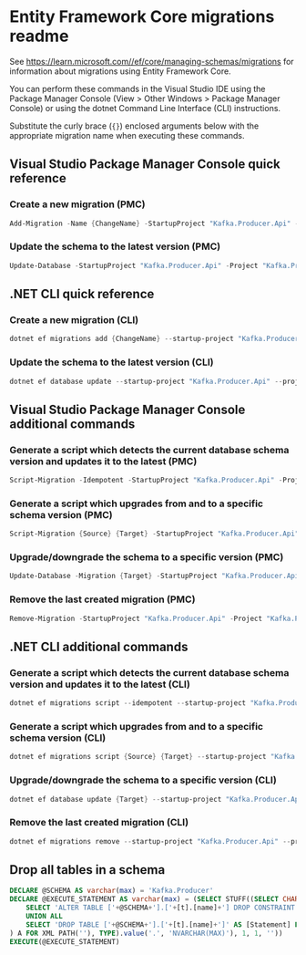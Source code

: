 # Entity Framework Core migrations readme

See <https://learn.microsoft.com//ef/core/managing-schemas/migrations> for information about migrations using Entity Framework Core.

You can perform these commands in the Visual Studio IDE using the Package Manager Console (View > Other Windows > Package Manager Console) or using the dotnet Command Line Interface (CLI) instructions.

Substitute the curly brace (`{}`) enclosed arguments below with the appropriate migration name when executing these commands.

## Visual Studio Package Manager Console quick reference

### Create a new migration (PMC)

```powershell
Add-Migration -Name {ChangeName} -StartupProject "Kafka.Producer.Api" -Project "Kafka.Producer.Infrastructure"
```

### Update the schema to the latest version (PMC)

```powershell
Update-Database -StartupProject "Kafka.Producer.Api" -Project "Kafka.Producer.Infrastructure"
```

## .NET CLI quick reference

### Create a new migration (CLI)

```powershell
dotnet ef migrations add {ChangeName} --startup-project "Kafka.Producer.Api" --project "Kafka.Producer.Infrastructure"
```

### Update the schema to the latest version (CLI)

```powershell
dotnet ef database update --startup-project "Kafka.Producer.Api" --project "Kafka.Producer.Infrastructure"
```

## Visual Studio Package Manager Console additional commands

### Generate a script which detects the current database schema version and updates it to the latest (PMC)

```powershell
Script-Migration -Idempotent -StartupProject "Kafka.Producer.Api" -Project "Kafka.Producer.Infrastructure"
```

### Generate a script which upgrades from and to a specific schema version (PMC)

```powershell
Script-Migration {Source} {Target} -StartupProject "Kafka.Producer.Api" -Project "Kafka.Producer.Infrastructure"
```

### Upgrade/downgrade the schema to a specific version (PMC)

```powershell
Update-Database -Migration {Target} -StartupProject "Kafka.Producer.Api" -Project "Kafka.Producer.Infrastructure"
```

### Remove the last created migration (PMC)

```powershell
Remove-Migration -StartupProject "Kafka.Producer.Api" -Project "Kafka.Producer.Infrastructure"
```

## .NET CLI additional commands

### Generate a script which detects the current database schema version and updates it to the latest (CLI)

```powershell
dotnet ef migrations script --idempotent --startup-project "Kafka.Producer.Api" --project "Kafka.Producer.Infrastructure"
```

### Generate a script which upgrades from and to a specific schema version (CLI)

```powershell
dotnet ef migrations script {Source} {Target} --startup-project "Kafka.Producer.Api" --project "Kafka.Producer.Infrastructure"
```

### Upgrade/downgrade the schema to a specific version (CLI)

```powershell
dotnet ef database update {Target} --startup-project "Kafka.Producer.Api" --project "Kafka.Producer.Infrastructure"
```

### Remove the last created migration (CLI)

```powershell
dotnet ef migrations remove --startup-project "Kafka.Producer.Api" --project "Kafka.Producer.Infrastructure"
```

## Drop all tables in a schema

```sql
DECLARE @SCHEMA AS varchar(max) = 'Kafka.Producer'
DECLARE @EXECUTE_STATEMENT AS varchar(max) = (SELECT STUFF((SELECT CHAR(13) + CHAR(10) + [Statement] FROM (
    SELECT 'ALTER TABLE ['+@SCHEMA+'].['+[t].[name]+'] DROP CONSTRAINT ['+[fk].[name]+']' AS [Statement] FROM [sys].[foreign_keys] AS [fk] INNER JOIN [sys].[tables] AS [t] ON [t].[object_id] = [fk].[parent_object_id] INNER JOIN [sys].[schemas] AS [s] ON [s].[schema_id] = [t].[schema_id] WHERE [s].[name] = @SCHEMA
    UNION ALL
    SELECT 'DROP TABLE ['+@SCHEMA+'].['+[t].[name]+']' AS [Statement] FROM [sys].[tables] AS [t] INNER JOIN [sys].[schemas] AS [s] ON [s].[schema_id] = [t].[schema_id] WHERE [s].[name] = @SCHEMA
) A FOR XML PATH(''), TYPE).value('.', 'NVARCHAR(MAX)'), 1, 1, ''))
EXECUTE(@EXECUTE_STATEMENT)
```

